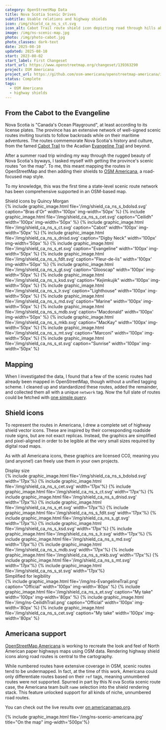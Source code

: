 ```yaml
---
category: OpenStreetMap Data
title: Nova Scotia Scenic Drives
subtitle: Usable relations and highway shields
icon: /img/shield_ca_ns_s_ct.svg
icon_alt: Cabot Trail route shield icon depicting road through hills above water.
image: /img/ns-scenic-map.jpg
photo: /img/photo-cabot.jpg
photo_classes: dark-text
date: 2025-08-10
updated: 2025-08-10
start: 2023-08-02
start_label: First Changeset
start_url: https://www.openstreetmap.org/changeset/139363290
project: OSM Americana
project_url: https://github.com/osm-americana/openstreetmap-americana/issues/911
status: Complete
tags:
  - OSM Americana
  - highway shields
---
```

## From the Cabot to the Evangeline
Nova Scotia is "Canada's Ocean Playground", at least according to its license plates. The province has an extensive network of well-signed scenic routes inviting tourists to follow backroads while on their maritime adventures. The routes commemorate Nova Scotia's history and culture, from the famed [Cabot Trail](https://en.wikipedia.org/wiki/Cabot_Trail) to the Acadian [Evangeline Trail](https://en.wikipedia.org/wiki/Evangeline_Trail) and beyond.

After a summer road trip winding my way through the rugged beauty of Nova Scotia's byways, I tasked myself with getting the province's scenic routes "on the map". To me, this meant mapping the routes in OpenStreetMap and then adding their shields to [OSM Americana](https://americanamap.org), a road-focused map style.

To my knowledge, this was the first time a state-level scenic route network has been comprehensive supported in an OSM-based map.

<div class="graphic-group graphic-background">
<div class="graphic-title">Shield icons by Quincy Morgan</div>
{% include graphic_image.html file='/img/shield_ca_ns_s_bdolsd.svg' caption="Bras d'Or" width='100px' img-width='50px' %}
{% include graphic_image.html file='/img/shield_ca_ns_s_cet.svg' caption="Ceilidh" width='100px' img-width='50px' %}
{% include graphic_image.html file='/img/shield_ca_ns_s_ct.svg' caption="Cabot" width='100px' img-width='50px' %}
{% include graphic_image.html file='/img/shield_ca_ns_s_dnisd.svg' caption="Digby Neck" width='100px' img-width='50px' %}
{% include graphic_image.html file='/img/shield_ca_ns_s_et.svg' caption="Evangeline" width='100px' img-width='50px' %}
{% include graphic_image.html file='/img/shield_ca_ns_s_fdlt.svg' caption="Fleur-de-lis" width='100px' img-width='50px' %}
{% include graphic_image.html file='/img/shield_ca_ns_s_gt.svg' caption="Glooscap" width='100px' img-width='50px' %}
{% include graphic_image.html file='/img/shield_ca_ns_s_ksd.svg' caption="Kejimkujik" width='100px' img-width='50px' %}
{% include graphic_image.html file='/img/shield_ca_ns_s_lr.svg' caption="Lighthouse" width='100px' img-width='50px' %}
{% include graphic_image.html file='/img/shield_ca_ns_s_md.svg' caption="Marine" width='100px' img-width='50px' %}
{% include graphic_image.html file='/img/shield_ca_ns_s_mdb.svg' caption="Macdonald" width='100px' img-width='50px' %}
{% include graphic_image.html file='/img/shield_ca_ns_s_mkb.svg' caption="MacKay" width='100px' img-width='50px' %}
{% include graphic_image.html file='/img/shield_ca_ns_s_mt.svg' caption="Marconi" width='100px' img-width='50px' %}
{% include graphic_image.html file='/img/shield_ca_ns_s_st.svg' caption="Sunrise" width='100px' img-width='50px' %}
</div>

## Mapping

When I investigated the data, I found that a few of the scenic routes had already been mapped in OpenStreetMap, though without a unified tagging scheme. I cleaned up and standardized these routes, added the remainder, and collected them all with a unique `network` tag. Now the full slate of routes could be fetched with [one simple query](https://overpass-ultra.us/#run&m=6.02/45.1682/-63.1248&q=NoewrgLgXAVgziAdgXWBAlgWwKbmgNgAZkBuAKDICdsAbYAIkWwgHcRKBregXnoGEAglAByAZSij6pCngAEAc1yYSQA).

## Shield icons

To represent the routes in Americana, I drew a complete set of highway shield vector icons. These are inspired by their corresponding roadside route signs, but are not exact replicas. Instead, the graphics are simplified and pixel-aligned in order to be legible at the very small sizes required by digital road maps.

As with all Americana icons, these graphics are licensed CC0, meaning you (and anyone!) can freely use them in your own projects.

<div class="graphic-group graphic-background">
<div class="graphic-title">Display size</div>
{% include graphic_image.html file='/img/shield_ca_ns_s_bdolsd.svg' width='17px'%}
{% include graphic_image.html file='/img/shield_ca_ns_s_cet.svg' width='17px'%}
{% include graphic_image.html file='/img/shield_ca_ns_s_ct.svg' width='17px'%}
{% include graphic_image.html file='/img/shield_ca_ns_s_dnisd.svg' width='17px'%}
{% include graphic_image.html file='/img/shield_ca_ns_s_et.svg' width='17px'%}
{% include graphic_image.html file='/img/shield_ca_ns_s_fdlt.svg' width='17px'%}
{% include graphic_image.html file='/img/shield_ca_ns_s_gt.svg' width='17px'%}
{% include graphic_image.html file='/img/shield_ca_ns_s_ksd.svg' width='17px'%}
{% include graphic_image.html file='/img/shield_ca_ns_s_lr.svg' width='17px'%}
{% include graphic_image.html file='/img/shield_ca_ns_s_md.svg' width='17px'%}
{% include graphic_image.html file='/img/shield_ca_ns_s_mdb.svg' width='17px'%}
{% include graphic_image.html file='/img/shield_ca_ns_s_mkb.svg' width='17px'%}
{% include graphic_image.html file='/img/shield_ca_ns_s_mt.svg' width='17px'%}
{% include graphic_image.html file='/img/shield_ca_ns_s_st.svg' width='17px'%}
</div>

<div class="graphic-group graphic-background">
<div class="graphic-title">Simplified for legibility</div>
{% include graphic_image.html file='/img/ns-EvangelineTrail.png' caption="Official" width='100px' img-width='80px' %}
{% include graphic_image.html file='/img/shield_ca_ns_s_et.svg' caption="My take" width='100px' img-width='80px' %}
{% include graphic_image.html file='/img/ns-CeilidhTrail.png' caption="Official" width='100px' img-width='80px' %}
{% include graphic_image.html file='/img/shield_ca_ns_s_cet.svg' caption="My take" width='100px' img-width='80px' %}
</div>

## Americana support

[OpenStreetMap Americana](https://americanamap.org) is working to recreate the look and feel of North American paper highways maps using OSM data. Rendering highway shield icons along road routes is central to the cartography.

While numbered routes have extensive coverage in OSM, scenic routes tend to be undermapped. In fact, at the time of this work, Americana could only differentiate routes based on their `ref` tags, meaning unnumbered routes were not supported. Spurred in part by this N ova Scotia scenic route case, the Americana team built `name` selection into the shield rendering stack. This feature unlocked support for all kinds of niche, unnumbered road routes.

You can check out the live results over [on americanamap.org](https://americanamap.org/#map=12.29/45.64218/-61.4356).

{% include graphic_image.html file='/img/ns-scenic-americana.jpg' title="On the map" img-width='500px'%}

